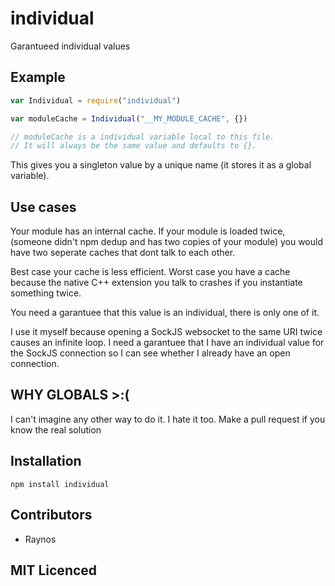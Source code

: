 # individual

Garantueed individual values

## Example

```js
var Individual = require("individual")

var moduleCache = Individual("__MY_MODULE_CACHE", {})

// moduleCache is a individual variable local to this file.
// It will always be the same value and defaults to {}.
```

This gives you a singleton value by a unique name (it stores it
as a global variable).

## Use cases

Your module has an internal cache. If your module is loaded
    twice, (someone didn't npm dedup and has two copies of your
    module) you would have two seperate caches that dont talk
    to each other.

Best case your cache is less efficient. Worst case you have a
    cache because the native C++ extension you talk to crashes
    if you instantiate something twice.

You need a garantuee that this value is an individual, there is
    only one of it.

I use it myself because opening a SockJS websocket to the same
    URI twice causes an infinite loop. I need a garantuee that
    I have an individual value for the SockJS connection so I
    can see whether I already have an open connection.

## WHY GLOBALS >:(

I can't imagine any other way to do it. I hate it too. Make a
    pull request if you know the real solution

## Installation

`npm install individual`

## Contributors

 - Raynos

## MIT Licenced
